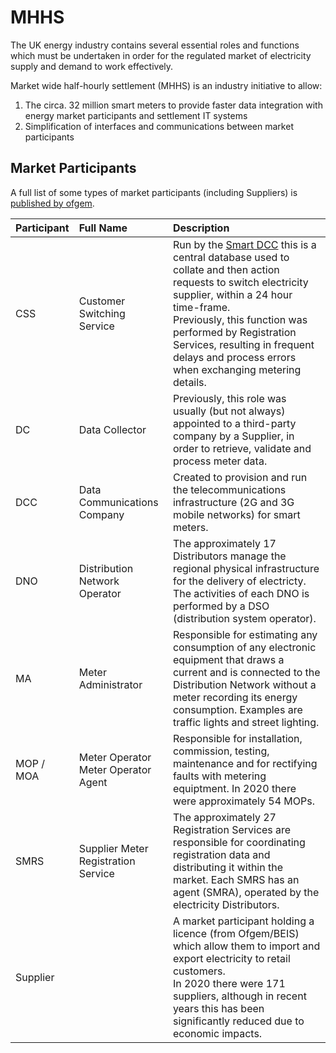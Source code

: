 # MHHS
The UK energy industry contains several essential roles and functions which must be undertaken in order for the regulated market of electricity supply and demand to work effectively.  

Market wide half-hourly settlement (MHHS) is an industry initiative to allow:  
1. The circa. 32 million smart meters to provide faster data integration with energy market participants and settlement IT systems  
2. Simplification of interfaces and communications between market participants  

## Market Participants  
A full list of some types of market participants (including Suppliers) is [published by ofgem](https://www.ofgem.gov.uk/publications/list-all-electricity-licensees-including-suppliers).  

|Participant|Full Name|Description|
|:-|:-|:-|
|CSS | Customer Switching Service | Run by the [Smart DCC](https://www.smartdcc.co.uk/our-smart-network/current-programmes/switching/) this is a central database used to collate and then action requests to switch electricity supplier, within a 24 hour time-frame. <br/>Previously, this function was performed by Registration Services, resulting in frequent delays and process errors when exchanging metering details. |
|DC |Data Collector |Previously, this role was usually (but not always) appointed to a third-party company by a Supplier, in order to retrieve, validate and process meter data. |
|DCC | Data Communications Company |Created to provision and run the telecommunications infrastructure (2G and 3G mobile networks) for smart meters. |
|DNO |Distribution Network Operator |The approximately 17 Distributors manage the regional physical infrastructure for the delivery of electricty. The activities of each DNO is performed by a DSO (distribution system operator). |
|MA |Meter Administrator |Responsible for estimating any consumption of any electronic equipment that draws a current and is connected to the Distribution Network without a meter recording its energy consumption. Examples are traffic lights and street lighting. |
|MOP / MOA |Meter Operator <br/>Meter Operator Agent |Responsible for installation, commission, testing, maintenance and for rectifying faults with metering equiptment. In 2020 there were approximately 54 MOPs. |
|SMRS |Supplier Meter Registration Service |The approximately 27 Registration Services are responsible for coordinating registration data and distributing it within the market.  Each SMRS has an agent (SMRA), operated by the electricity Distributors. |
|Supplier ||A market participant holding a licence (from Ofgem/BEIS) which allow them to import and export electricity to retail customers. <br/>In 2020 there were 171 suppliers, although in recent years this has been significantly reduced due to economic impacts. |


